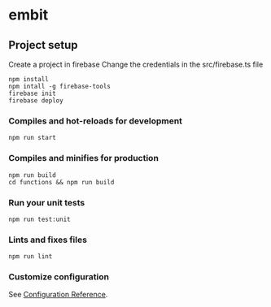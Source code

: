 # embit

## Project setup
Create a project in firebase
Change the credentials in the src/firebase.ts file
```
npm install
npm intall -g firebase-tools
firebase init
firebase deploy
```

### Compiles and hot-reloads for development
```
npm run start
```

### Compiles and minifies for production
```
npm run build
cd functions && npm run build
```

### Run your unit tests
```
npm run test:unit
```

### Lints and fixes files
```
npm run lint
```

### Customize configuration
See [Configuration Reference](https://cli.vuejs.org/config/).
